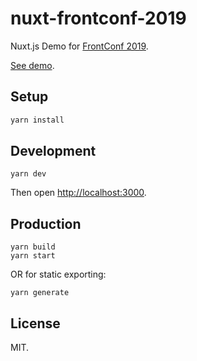 # nuxt-frontconf-2019

Nuxt.js Demo for [FrontConf 2019](https://frontconf.com).

[See demo](https://nuxt-frontconf.surge.sh).

## Setup

```bash
yarn install
```

## Development

```
yarn dev
```

Then open [http://localhost:3000](http://localhost:3000).

## Production

```
yarn build
yarn start
```

OR for static exporting:

```
yarn generate
```

## License

MIT.
